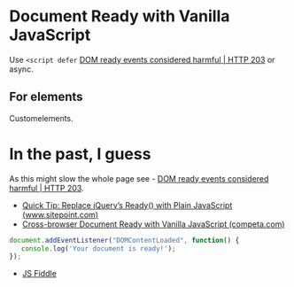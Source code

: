 # Document Ready with Vanilla JavaScript

Use `<script defer` [DOM ready events considered harmful | HTTP 203](https://www.youtube.com/watch?v=_iq1fPjeqMQ) or async.

## For elements

Customelements.

# In the past, I guess
As this might slow the whole page see - [DOM ready events considered harmful | HTTP 203](https://www.youtube.com/watch?v=_iq1fPjeqMQ).

* [Quick Tip: Replace jQuery’s Ready() with Plain JavaScript (www.sitepoint.com)](https://www.sitepoint.com/jquery-document-ready-plain-javascript/)
* [Cross-browser Document Ready with Vanilla JavaScript (competa.com)](http://www.competa.com/blog/cross-browser-document-ready-with-vanilla-javascript/)


```js
document.addEventListener("DOMContentLoaded", function() {
   console.log('Your document is ready!');
});
```

* [JS Fiddle](https://jsfiddle.net/janis_rullis/8heb5aa1/)
